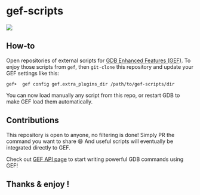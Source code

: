 # gef-scripts

[![](https://readthedocs.org/projects/gef-scripts/badge/?version=master)](http://gef-scripts.readthedocs.io/en/master/)

## How-to

Open repositories of external scripts for [GDB Enhanced Features (GEF)](https://github.com/hugsy/gef). To enjoy those scripts from `gef`, then `git-clone` this repository and update your GEF settings like this:

```
gef➤  gef config gef.extra_plugins_dir /path/to/gef-scripts/dir
```

You can now load manually any script from this repo, or restart GDB to make GEF load them automatically.


## Contributions

This repository is open to anyone, no filtering is done! Simply PR the command you want to share :smile: And useful scripts will eventually be integrated directly to GEF.

Check out [GEF API page](https://gef.readthedocs.io/en/latest/api/) to start writing powerful GDB commands using GEF!


## Thanks & enjoy !
